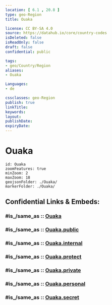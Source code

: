 ```yaml
---
location: [ 6.1 , 20.8 ] 
type: geo-Region
title: Ouaka

license: CC BY-SA 4.0
source: https://datahub.io/core/country-codes
isDeleted: false
isReadOnly: false
draft: false
confidential: public

tags:
- geo/Country/Region
aliases:
- Ouaka

Languages:
- de

cssclasses: geo-Region
publish: true
linkTitle: 
keywords: 
layout: 
publishDate: 
expiryDate: 
---
```


# Ouaka

```leaflet
id: Ouaka
zoomFeatures: true 
minZoom: 2 
maxZoom: 18
geojsonFolder: ./Ouaka/
markerFolder: ./Ouaka/
```


## Confidential Links & Embeds: 

### #is_/same_as :: [Ouaka](/_Standards/Earth/Continent/Africa/Africa~Central/Central_African_Rep/prefectures~Central_African_Rep/Ouaka.md) 

### #is_/same_as :: [Ouaka.public](/_public/Earth/Continent/Africa/Africa~Central/Central_African_Rep/prefectures~Central_African_Rep/Ouaka.public.md) 

### #is_/same_as :: [Ouaka.internal](/_internal/Earth/Continent/Africa/Africa~Central/Central_African_Rep/prefectures~Central_African_Rep/Ouaka.internal.md) 

### #is_/same_as :: [Ouaka.protect](/_protect/Earth/Continent/Africa/Africa~Central/Central_African_Rep/prefectures~Central_African_Rep/Ouaka.protect.md) 

### #is_/same_as :: [Ouaka.private](/_private/Earth/Continent/Africa/Africa~Central/Central_African_Rep/prefectures~Central_African_Rep/Ouaka.private.md) 

### #is_/same_as :: [Ouaka.personal](/_personal/Earth/Continent/Africa/Africa~Central/Central_African_Rep/prefectures~Central_African_Rep/Ouaka.personal.md) 

### #is_/same_as :: [Ouaka.secret](/_secret/Earth/Continent/Africa/Africa~Central/Central_African_Rep/prefectures~Central_African_Rep/Ouaka.secret.md)

